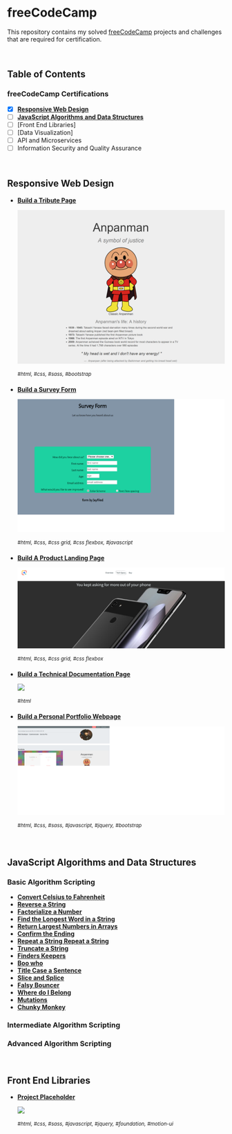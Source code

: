 # freeCodeCamp

This repository contains my solved [freeCodeCamp](https://www.freecodecamp.org) projects and challenges that are required for certification.

&nbsp;

## Table of Contents

### freeCodeCamp Certifications

- [x] [**Responsive Web Design**](https://github.com/jayfiled/ZeroToMasteryProjects)
- [ ] [**JavaScript Algorithms and Data Structures**](https://github.com/jayfiled/fcc/tree/master/js_basic_algorithms)
- [ ] [Front End Libraries]
- [ ] [Data Visualization]
- [ ] API and Microservices
- [ ] Information Security and Quality Assurance

&nbsp;

## Responsive Web Design

- [**Build a Tribute Page**](https://codepen.io/jayfiled/full/ZowvbG)

  [![](_assets/screens/Anpanman.png)](#)

  <sup>_#html, #css, #sass, #bootstrap_</sup>

- [**Build a Survey Form**](#)

  [![](_assets/screens/survey_form.png)](https://jayfiled.github.io/survey-form/)

  <sup>_#html, #css, #css grid, #css flexbox, #javascript_</sup>

- [**Build A Product Landing Page**](https://jayfiled.github.io/product-landing-page/)

  [![](_assets/screens/product.png)](#)

  <sup>_#html, #css, #css grid, #css flexbox_</sup>

- [**Build a Technical Documentation Page**](#)

  [![](_assets/screens/documentation_page.png)](#)

  <sup>_#html_</sup>

- [**Build a Personal Portfolio Webpage**](https://jayfiled.github.io/portfolio/)

  [![](_assets/screens/portfolio.png)](#)

  <sup>_#html, #css, #sass, #javascript, #jquery, #bootstrap_</sup>

&nbsp;

## JavaScript Algorithms and Data Structures

### Basic Algorithm Scripting

- [**Convert Celsius to Fahrenheit**](https://github.com/jayfiled/fcc/blob/master/js_basic_algorithms/convert_celsius_to_fahrenheit.js)
- [**Reverse a String**](https://github.com/jayfiled/fcc/blob/master/js_basic_algorithms/reverse_a_string.js)
- [**Factorialize a Number**](https://github.com/jayfiled/fcc/blob/master/js_basic_algorithms/factorialize_a_number.js)
- [**Find the Longest Word in a String**](https://github.com/jayfiled/fcc/blob/master/js_basic_algorithms/find_the_longest_word_in_a_string.js)
- [**Return Largest Numbers in Arrays**](https://github.com/jayfiled/fcc/blob/master/js_basic_algorithms/return_largest_number_in_arrays.js)
- [**Confirm the Ending**](#)
- [**Repeat a String Repeat a String**](#)
- [**Truncate a String**](#)
- [**Finders Keepers**](#)
- [**Boo who**](#)
- [**Title Case a Sentence**](#)
- [**Slice and Splice**](#)
- [**Falsy Bouncer**](#)
- [**Where do I Belong**](#)
- [**Mutations**]()
- [**Chunky Monkey**](#)

### Intermediate Algorithm Scripting

### Advanced Algorithm Scripting


&nbsp;

## Front End Libraries

- [**Project Placeholder**](#)

  [![](_assets/README/random_quote_machine.png)](#)

  <sup>_#html, #css, #sass, #javascript, #jquery, #foundation, #motion-ui_</sup>